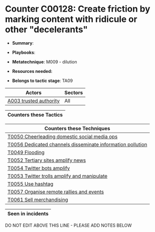 # Counter C00128: Create friction by marking content with ridicule or other "decelerants"

* **Summary**: 

* **Playbooks**: 

* **Metatechnique**: M009 - dilution

* **Resources needed:** 

* **Belongs to tactic stage**: TA09


| Actors | Sectors |
| ------ | ------- |
| [A003 trusted authority ](../actors/A003.md) | All |



| Counters these Tactics |
| ---------------------- |



| Counters these Techniques |
| ------------------------- |
| [T0050 Cheerleading domestic social media ops](../techniques/T0050.md) |
| [T0056 Dedicated channels disseminate information pollution](../techniques/T0056.md) |
| [T0049 Flooding](../techniques/T0049.md) |
| [T0052 Tertiary sites amplify news](../techniques/T0052.md) |
| [T0054 Twitter bots amplify](../techniques/T0054.md) |
| [T0053 Twitter trolls amplify and manipulate](../techniques/T0053.md) |
| [T0055 Use hashtag](../techniques/T0055.md) |
| [T0057 Organise remote rallies and events](../techniques/T0057.md) |
| [T0061 Sell merchandising](../techniques/T0061.md) |



| Seen in incidents |
| ----------------- |


DO NOT EDIT ABOVE THIS LINE - PLEASE ADD NOTES BELOW